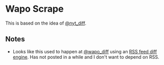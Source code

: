 # Wapo Scrape

This is based on the idea of [@nyt_diff](https://twitter.com/nyt_diff).

## Notes

- Looks like this used to happen at [@wapo_diff](https://twitter.com/wapo_diff) using an [RSS feed diff engine](https://github.com/DocNow/diffengine). Has not posted in a while and I don't want to depend on RSS.